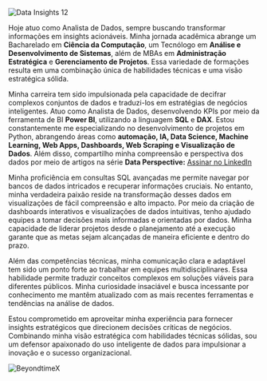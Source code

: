 ![Data Insights 12](https://github.com/user-attachments/assets/427c075d-c1f8-4e3d-b97c-0ebf4a51dc15)

Hoje atuo como Analista de Dados, sempre buscando transformar informações em insights acionáveis. Minha jornada acadêmica abrange um Bacharelado em **Ciência da Computação**, um Tecnólogo em **Análise e Desenvolvimento de Sistemas**, além de MBAs em **Administração Estratégica** e **Gerenciamento de Projetos**. Essa variedade de formações resulta em uma combinação única de habilidades técnicas e uma visão estratégica sólida.

Minha carreira tem sido impulsionada pela capacidade de decifrar complexos conjuntos de dados e traduzi-los em estratégias de negócios inteligentes. Atuo como Analista de Dados, desenvolvendo KPIs por meio da ferramenta de BI **Power BI**, utilizando a linguagem **SQL** e **DAX**. Estou constantemente me especializando no desenvolvimento de projetos em Python, abrangendo áreas como **automação, IA, Data Science, Machine Learning, Web Apps, Dashboards, Web Scraping e Visualização de Dados**. Além disso, compartilho minha compreensão e perspectiva dos dados por meio de artigos na série **Data Perspective:** [Assinar no LinkedIn](https://www.linkedin.com/build-relation/newsletter-follow?entityUrn=7036532376075706368)

Minha proficiência em consultas SQL avançadas me permite navegar por bancos de dados intricados e recuperar informações cruciais. No entanto, minha verdadeira paixão reside na transformação desses dados em visualizações de fácil compreensão e alto impacto. Por meio da criação de dashboards interativos e visualizações de dados intuitivas, tenho ajudado equipes a tomar decisões mais informadas e orientadas por dados. Minha capacidade de liderar projetos desde o planejamento até a execução garante que as metas sejam alcançadas de maneira eficiente e dentro do prazo.

Além das competências técnicas, minha comunicação clara e adaptável tem sido um ponto forte ao trabalhar em equipes multidisciplinares. Essa habilidade permite traduzir conceitos complexos em soluções viáveis para diferentes públicos. Minha curiosidade insaciável e busca incessante por conhecimento me mantêm atualizado com as mais recentes ferramentas e tendências na análise de dados.

Estou comprometido em aproveitar minha experiência para fornecer insights estratégicos que direcionem decisões críticas de negócios. Combinando minha visão estratégica com habilidades técnicas sólidas, sou um defensor apaixonado do uso inteligente de dados para impulsionar a inovação e o sucesso organizacional.


<p><img align="left" src="https://github-readme-stats.vercel.app/api/top-langs?username=BeyondtimeX&show_icons=true&locale=en&layout=compact&theme=tokyonight" alt="BeyondtimeX" /></p>



